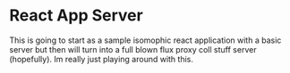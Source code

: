 # React App Server

This is going to start as a sample isomophic react application with a basic server
but then will turn into a full blown flux proxy coll stuff server (hopefully). Im really just playing around with this.
